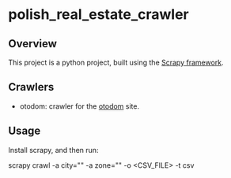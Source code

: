 # polish_real_estate_crawler

## Overview

This project is a python project, built using the [Scrapy framework](https://scrapy.org/).

## Crawlers
- otodom: crawler for the [otodom](https://www.otodom.pl/) site.

## Usage

Install scrapy, and then run:

scrapy crawl <CRAWLER> -a city="<CITY>" -a zone="<ZONE>" -o <CSV_FILE> -t csv
